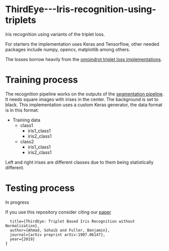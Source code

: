 # ThirdEye---Iris-recognition-using-triplets
Iris recognition using variants of the triplet loss.

For starters the implementation uses Keras and Tensorflow, other needed packages include numpy, opencv, matplotlib among others.

The losses borrow heavily from the [omoindrot triplet loss implementations](https://github.com/omoindrot/tensorflow-triplet-loss).



# Training process 
The recognition pipeline works on the outputs of the [segmentation pipeline](https://github.com/sohaib50k/Unconstrained-iris-segmentation-using-Mask-R-CNN). It needs square images with irises in the center. The background is set to black. This implementation uses a custom Keras generator, the data format is in this format:

* Training data
  * class1
    * iris1_class1
    * iris2_class1
  * class2
    * iris1_class1
    * iris2_class1

Left and right irises are different classes due to them being statistically different.


# Testing process
In progress


If you use this repository consider citing our [ paper ](https://arxiv.org/pdf/1907.06147.pdf)

``` @article{ahmad2019thirdeye,
  title={ThirdEye: Triplet Based Iris Recognition without Normalization},
  author={Ahmad, Sohaib and Fuller, Benjamin},
  journal={arXiv preprint arXiv:1907.06147},
  year={2019}
}
